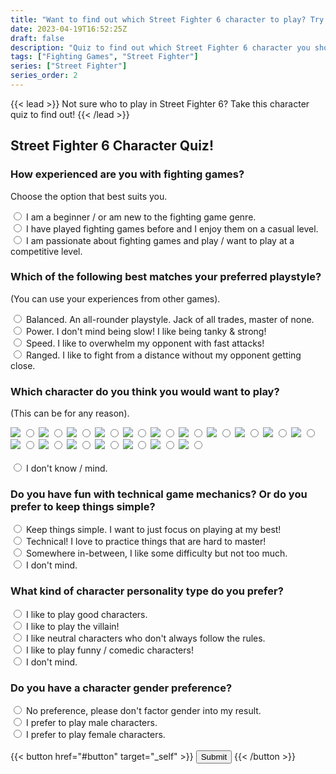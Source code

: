 ```yaml
---
title: "Want to find out which Street Fighter 6 character to play? Try this quiz!"
date: 2023-04-19T16:52:25Z
draft: false
description: "Quiz to find out which Street Fighter 6 character you should play."
tags: ["Fighting Games", "Street Fighter"]
series: ["Street Fighter"]
series_order: 2
---
```


{{< lead >}}
Not sure who to play in Street Fighter 6? Take this character quiz to find out!
{{< /lead >}}

## Street Fighter 6 Character Quiz!

<form>

### How experienced are you with fighting games?
Choose the option that best suits you.

  <label>
    <input type="radio" name="q1" value="1">
    I am a beginner / or am new to the fighting game genre.
  </label><br>
  <label>
    <input type="radio" name="q1" value="2">
    I have played fighting games before and I enjoy them on a casual level.
  </label><br>
  <label>
    <input type="radio" name="q1" value="3">
    I am passionate about fighting games and play / want to play at a competitive level.
  </label><br>

### Which of the following best matches your preferred playstyle?
(You can use your experiences from other games).

  <label>
    <input type="radio" name="q2" value="b">
    Balanced. An all-rounder playstyle. Jack of all trades, master of none.
  </label><br>
  <label>
    <input type="radio" name="q2" value="p">
    Power. I don't mind being slow! I like being tanky & strong!
  </label><br>
  <label>
    <input type="radio" name="q2" value="s">
    Speed. I like to overwhelm my opponent with fast attacks!
  </label><br>
  <label>
    <input type="radio" name="q2" value="r">
    Ranged. I like to fight from a distance without my opponent getting close.
  </label><br>

### Which character do you think you would want to play?
(This can be for any reason).

<div class="character__select__list">

  <label for="ryu">
  <img src="chara/ryu.png" class="chara">
  <input type="radio" id="ryu" name="q3" value="ry">
  </label>

  <label for="ken">
  <img src="chara/ken.png" class="chara">
  <input type="radio" id="ken" name="q3" value="ke">
  </label>

  <label for="chun">
  <img src="chara/chunli.png" class="chara">
  <input type="radio" id="chun" name="q3" value="ch">
  </label>

  <label for="juri">
  <img src="chara/juri.png" class="chara">
  <input type="radio" id="juri" name="q3" value="ju">
  </label>

  <label for="luke">
  <img src="chara/luke.png" class="chara">
  <input type="radio" id="luke" name="q3" value="lu">
  </label>

  <label for="jamie">
  <img src="chara/jamie.png" class="chara">
  <input type="radio" id="jamie" name="q3" value="ja">
  </label>

  <label for="kimberly">
  <img src="chara/kimberly.png" class="chara">
  <input type="radio" id="kimberly" name="q3" value="ki">
  </label>

  <label for="cammy">
  <img src="chara/cammy.png" class="chara">
  <input type="radio" id="cammy" name="q3" value="ca">
  </label>

  <label for="guile">
  <img src="chara/guile.png" class="chara">
  <input type="radio" id="guile" name="q3" value="gu">
  </label>

  <label for="blanka">
  <img src="chara/blanka.png" class="chara">
  <input type="radio" id="blanka" name="q3" value="bl">
  </label>

  <label for="manon">
  <img src="chara/manon.png" class="chara">
  <input type="radio" id="manon" name="q3" value="ma">
  </label>

  <label for="marisa">
  <img src="chara/marisa.png" class="chara">
  <input type="radio" id="marisa" name="q3" value="mr">
  </label>

  <label for="zangief">
  <img src="chara/zangief.png" class="chara">
  <input type="radio" id="zangief" name="q3" value="za">
  </label>

  <label for="dhalsim">
  <img src="chara/dhalsim.png" class="chara">
  <input type="radio" id="dhalsim" name="q3" value="da">
  </label>

  <label for="lily">
  <img src="chara/lily.png" class="chara">
  <input type="radio" id="lily" name="q3" value="li">
  </label>

  <label for="deejay">
  <img src="chara/deejay.png" class="chara">
  <input type="radio" id="deejay" name="q3" value="dj">
  </label>

  <label for="ehonda">
  <img src="chara/ehonda.png" class="chara">
  <input type="radio" id="ehonda" name="q3" value="eh">
  </label>

  <label for="jp">
  <img src="chara/jp.png" class="chara">
  <input type="radio" id="jp" name="q3" value="jp">
  </label>

</div>

<br>
<input type="radio" id="00" name="q3" value="00">
I don't know / mind.

### Do you have fun with technical game mechanics? Or do you prefer to keep things simple?

  <label>
    <input type="radio" name="q4" value="s">
    Keep things simple. I want to just focus on playing at my best!
  </label></br>
  <label>
    <input type="radio" name="q4" value="t">
    Technical! I love to practice things that are hard to master!
  </label></br>
  <label>
    <input type="radio" name="q4" value="m">
    Somewhere in-between, I like some difficulty but not too much.
  </label></br>
  <label>
    <input type="radio" name="q4" value="0">
    I don't mind.
  </label></br>
  

### What kind of character personality type do you prefer?

  <label>
    <input type="radio" name="q5" value="h">
    I like to play good characters.
  </label></br>
  <label>
    <input type="radio" name="q5" value="v">
    I like to play the villain!
  </label></br>
  <label>
    <input type="radio" name="q5" value="n">
    I like neutral characters who don't always follow the rules.
  </label></br>
  <label>
    <input type="radio" name="q5" value="c">
    I like to play funny / comedic characters!
  </label></br>
  <label>
    <input type="radio" name="q5" value="0">
    I don't mind.
  </label></br>
    
### Do you have a character gender preference?

  <label>
    <input type="radio" name="q6" value="n">
    No preference, please don't factor gender into my result.
  </label><br>
  <label>
    <input type="radio" name="q6" value="m">
    I prefer to play male characters.
  </label><br>
  <label>
    <input type="radio" name="q6" value="f">
    I prefer to play female characters.
  </label><br>

<br>
{{< button href="#button" target="_self" >}}
  <button type="submit">Submit</button>
{{< /button >}}

</form>

<script src="script.js"></script>